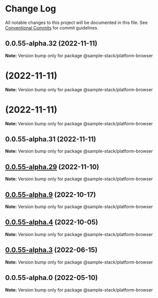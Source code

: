 # Change Log

All notable changes to this project will be documented in this file.
See [Conventional Commits](https://conventionalcommits.org) for commit guidelines.

## 0.0.55-alpha.32 (2022-11-11)

**Note:** Version bump only for package @sample-stack/platform-browser

# (2022-11-11)

**Note:** Version bump only for package @sample-stack/platform-browser

# (2022-11-11)

**Note:** Version bump only for package @sample-stack/platform-browser

## 0.0.55-alpha.31 (2022-11-11)

**Note:** Version bump only for package @sample-stack/platform-browser

## [0.0.55-alpha.29](https://github.com/cdmbase/fullstack-pro/compare/v0.0.55-alpha.28...v0.0.55-alpha.29) (2022-11-10)

**Note:** Version bump only for package @sample-stack/platform-browser

## [0.0.55-alpha.9](https://github.com/cdmbase/fullstack-pro/compare/v0.0.55-alpha.8...v0.0.55-alpha.9) (2022-10-17)

**Note:** Version bump only for package @sample-stack/platform-browser

## [0.0.55-alpha.4](https://github.com/cdmbase/fullstack-pro/compare/v0.0.55-alpha.3...v0.0.55-alpha.4) (2022-10-05)

**Note:** Version bump only for package @sample-stack/platform-browser

## [0.0.55-alpha.3](https://github.com/cdmbase/fullstack-pro/compare/v0.0.55-alpha.2...v0.0.55-alpha.3) (2022-06-15)

**Note:** Version bump only for package @sample-stack/platform-browser

## 0.0.55-alpha.0 (2022-05-10)

**Note:** Version bump only for package @sample-stack/platform-browser
